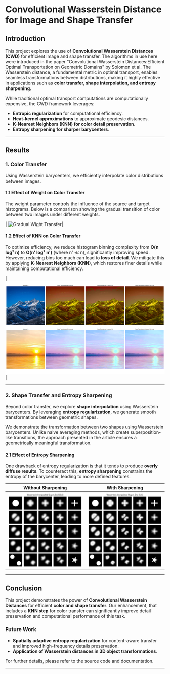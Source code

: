 # **Convolutional Wasserstein Distance for Image and Shape Transfer**

## **Introduction**
This project explores the use of **Convolutional Wasserstein Distances (CWD)** for efficient image and shape transfer. The algorithms in use here were introduced in the paper "Convolutional Wasserstein Distances:Efficient Optimal Transportation on Geometric Domains" by Solomon et al.
The Wasserstein distance, a fundamental metric in optimal transport, enables seamless transformations between distributions, making it highly effective in applications such as **color transfer, shape interpolation, and entropy sharpening**.

While traditional optimal transport computations are computationally expensive, the CWD framework leverages:
- **Entropic regularization** for computational efficiency.
- **Heat-kernel approximations** to approximate geodesic distances.
- **K-Nearest Neighbors (KNN) for color detail preservation**.
- **Entropy sharpening for sharper barycenters**.

---

## **Results**

### **1. Color Transfer**
Using Wasserstein barycenters, we efficiently interpolate color distributions between images.

#### **1.1 Effect of Weight on Color Transfer**
The weight parameter controls the influence of the source and target histograms. Below is a comparison showing the gradual transition of color between two images under different weights.

| ![Gradual Wight Transfer](results/color_transfer_interpolation.png)|

#### **1.2 Effect of KNN on Color Transfer**
To optimize efficiency, we reduce histogram binning complexity from **O(n log² n)** to **O(n' log² n')** (where n' ≪ n), significantly improving speed. However, reducing bins too much can lead to **loss of detail**. We mitigate this by applying **K-Nearest Neighbors (KNN)**, which restores finer details while maintaining computational efficiency.

| ![KNN Impact](results/color_transfer_knn_impact.png)|

---

### **2. Shape Transfer and Entropy Sharpening**
Beyond color transfer, we explore **shape interpolation** using Wasserstein barycenters. By leveraging **entropy regularization**, we generate smooth transformations between geometric shapes.

We demonstrate the transformation between two shapes using Wasserstein barycenters. Unlike naive averaging methods, which create superposition-like transitions, the approach presented in the article ensures a geometrically meaningful transformation.

#### **2.1 Effect of Entropy Sharpening**
One drawback of entropy regularization is that it tends to produce **overly diffuse results**. To counteract this, **entropy sharpening** constrains the entropy of the barycenter, leading to more defined features.

| Without Sharpening | With Sharpening |
|--------------------|----------------|
| ![Without Sharpening](results/4x4_shapes_grid_0.004_ER_False.png) | ![With Sharpening](results/4x4_shapes_grid_0.004_ER_True.png) |

---

## **Conclusion**
This project demonstrates the power of **Convolutional Wasserstein Distances** for efficient **color and shape transfer**. Our enhancement, that includes a **KNN step** for color transfer can significantly improve detail preservation and computational performance of this task.

### **Future Work**
- **Spatially adaptive entropy regularization** for content-aware transfer and improved high-frequency details preservation.
- **Application of Wasserstein distances in 3D object transformations**.

For further details, please refer to the source code and documentation.

---

